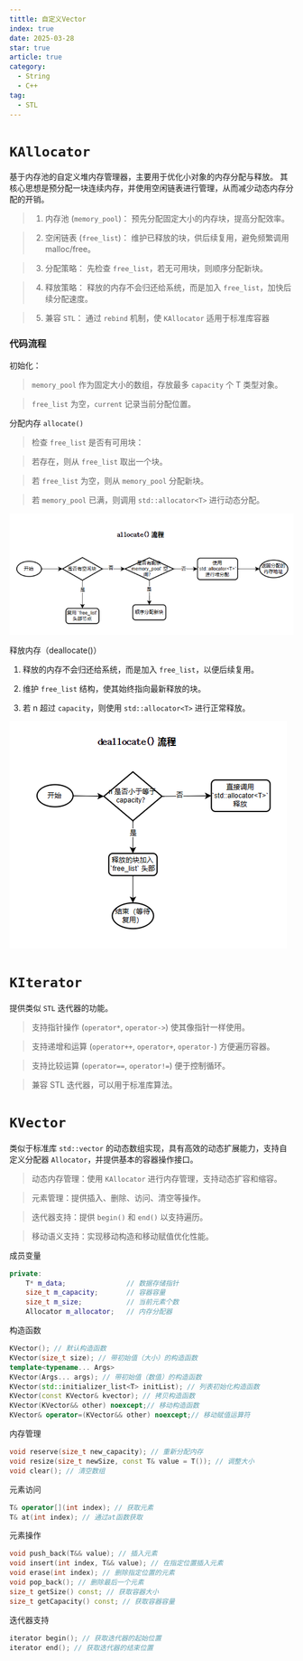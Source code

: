 ```yaml
---
tittle: 自定义Vector
index: true
date: 2025-03-28
star: true
article: true
category:
  - String
  - C++
tag:
  - STL
---
```


# `KAllocator`

基于内存池的自定义堆内存管理器，主要用于优化小对象的内存分配与释放。
其核心思想是预分配一块连续内存，并使用空闲链表进行管理，从而减少动态内存分配的开销。

> 1. 内存池 (`memory_pool`)： 预先分配固定大小的内存块，提高分配效率。

> 2. 空闲链表 (`free_list`)： 维护已释放的块，供后续复用，避免频繁调用 malloc/free。

> 3. 分配策略： 先检查 `free_list`，若无可用块，则顺序分配新块。

> 4. 释放策略： 释放的内存不会归还给系统，而是加入 `free_list`，加快后续分配速度。

> 5. 兼容 `STL`： 通过 `rebind` 机制，使 `KAllocator` 适用于标准库容器

### 代码流程

初始化：

> `memory_pool` 作为固定大小的数组，存放最多 `capacity` 个 T 类型对象。

> `free_list` 为空，`current` 记录当前分配位置。

分配内存 `allocate()`

> 检查 `free_list` 是否有可用块：

> 若存在，则从 `free_list` 取出一个块。

> 若 `free_list` 为空，则从 `memory_pool` 分配新块。

> 若 `memory_pool` 已满，则调用 `std::allocator<T>` 进行动态分配。

![](https://github.com/Thirty-Li/typoraImg/blob/main/blogImage/eac61daa49b40192fbe8a66b4439bfae.png?raw=true)

释放内存（deallocate()）

1. 释放的内存不会归还给系统，而是加入 `free_list`，以便后续复用。

2. 维护 `free_list` 结构，使其始终指向最新释放的块。

3. 若 n 超过 `capacity`，则使用 `std::allocator<T>` 进行正常释放。

![](https://github.com/Thirty-Li/typoraImg/blob/main/blogImage/3ad0ab1905486e3c3c6b1a7b8a950cf5.png?raw=true)

# `KIterator`

提供类似 `STL` 迭代器的功能。

> 支持指针操作 (`operator*`, `operator->`) 使其像指针一样使用。

> 支持递增和运算 (`operator++`, `operator+`, `operator-`) 方便遍历容器。

> 支持比较运算 (`operator==`, `operator!=`) 便于控制循环。

> 兼容 STL 迭代器，可以用于标准库算法。

# `KVector `

类似于标准库 `std::vector` 的动态数组实现，具有高效的动态扩展能力，支持自定义分配器 `Allocator`，并提供基本的容器操作接口。

> 动态内存管理：使用 `KAllocator` 进行内存管理，支持动态扩容和缩容。

> 元素管理：提供插入、删除、访问、清空等操作。

> 迭代器支持：提供 `begin()` 和 `end()` 以支持遍历。

> 移动语义支持：实现移动构造和移动赋值优化性能。

成员变量

``` c++
private:
    T* m_data;               // 数据存储指针
    size_t m_capacity;       // 容器容量
    size_t m_size;           // 当前元素个数
    Allocator m_allocator;   // 内存分配器
```

构造函数

``` c++
KVector(); // 默认构造函数
KVector(size_t size); // 带初始值（大小）的构造函数
template<typename... Args>
KVector(Args... args); // 带初始值（数值）的构造函数
KVector(std::initializer_list<T> initList); // 列表初始化构造函数
KVector(const KVector& kvector); // 拷贝构造函数
KVector(KVector&& other) noexcept;// 移动构造函数
KVector& operator=(KVector&& other) noexcept;// 移动赋值运算符
```

内存管理

``` c++
void reserve(size_t new_capacity); // 重新分配内存
void resize(size_t newSize, const T& value = T()); // 调整大小
void clear(); // 清空数组
```

元素访问

``` c++
T& operator[](int index); // 获取元素
T& at(int index); // 通过at函数获取
```

元素操作

``` c++
void push_back(T&& value); // 插入元素
void insert(int index, T&& value); // 在指定位置插入元素
void erase(int index); // 删除指定位置的元素
void pop_back(); // 删除最后一个元素
size_t getSize() const; // 获取容器大小
size_t getCapacity() const; // 获取容器容量
```

迭代器支持

``` c++
iterator begin(); // 获取迭代器的起始位置
iterator end(); // 获取迭代器的结束位置
```

